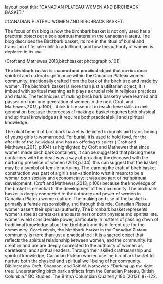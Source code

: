 layout: post
title: "CANADIAN PLATEAU WOMEN AND BIRCHBACK BASKET."

#CANADIAN PLATEAU WOMEN AND BIRCHBACK BASKET.

The focus of this blog is how the birchbark basket is not only used has a practical object but also a spiritual material in the Canadian Plateau. The blog described the Birchbark basket, its role in the ritual of burial and transition of female child to adulthood, and how the authority of women is depicted in its use. 
 
 (Croft and Mathewes,2013,birchbasket photograph p.101)

The birchbark basket is a sacred and practical object that carries deep spiritual and cultural significance within the Canadian Plateau women community, traditionally crafted from the bark of the birch tree and made by women. The birchbark basket is more than just a utilitarian object; it is imbued with spiritual meaning as it plays a crucial role in religious practices and rituals. The techniques of making birch bark basketry were learned and passed on from one generation of women to the next (Croft and Mathewes,2013, p.100), I think it is essential to teach these skills to their generation because the process of making a basket requires both physical and spiritual knowledge as it requires both practical skill and spiritual knowledge.

The ritual benefit of birchbark basket is depicted in burials and transitioning of young girls to womanhood. For burial, it is used to hold food, for the afterlife of the individual, and has an offering to spirits ( Croft and Mathewes,2013, p.104) as highlighted by Croft and Mathewes that since women made birch bark containers, it can be suggested that placing these containers with the dead was a way of providing the deceased with the nurturing presence of women (2013,p.104), this can suggest that the basket may be a symbol of female nurturing.  The learning the craft of birch basket construction was part of a girl’s tran¬sition into what it meant to be a woman both socially and economically; it was also part of her spiritual development. (Croft and Mathewes,2013, p.106) because the knowledge of the basket is essential to the development of her community.
The birchbark basket is deeply connected to the authority and power of women in Canadian Plateau women culture. The making and use of the basket is primarily a female responsibility, and through this role, Canadian Plateau women assert their spiritual authority. The birchbark basket represents women’s role as caretakers and sustainers of both physical and spiritual life.  women wield considerable power, particularly in matters of passing down of traditional knowledge about the birchbark and its different use for the community.
Conclusively, the birchbark basket in the Canadian Plateau community is more than just a practical tool; it is a sacred object that reflects the spiritual relationship between women, and the community. Its creation and use are deeply connected to the authority of women as caretakers, and spiritual leaders. Through their skilled craftsmanship and spiritual knowledge, Canadian Plateau women use the birchbark basket to nurture both the physical and spiritual well-being of her community.
Bibliography
Croft, Shannon, and Rolf W. Mathewes. "Barking up the right tree: Understanding birch bark artifacts from the Canadian Plateau, British Columbia." BC Studies: The British Columbian Quarterly 180 (2013): 83-122.

